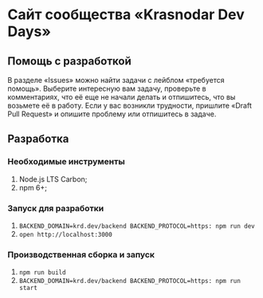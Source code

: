 # Сайт сообщества «Krasnodar Dev Days»

## Помощь с разработкой

В разделе «Issues» можно найти задачи с лейблом «требуется помощь».
Выберите интересную вам задачу, проверьте в комментариях,
что её еще не начали делать и отпишитесь, что вы возьмете её в работу.
Если у вас возникли трудности, пришлите «Draft Pull Request» и опишите проблему
или отпишитесь в задаче.

## Разработка

### Необходимые инструменты

1. Node.js LTS Carbon;
1. npm 6+;

### Запуск для разработки

1. `BACKEND_DOMAIN=krd.dev/backend BACKEND_PROTOCOL=https: npm run dev`
1. `open http://localhost:3000`

### Производственная сборка и запуск

1. `npm run build`
1. `BACKEND_DOMAIN=krd.dev/backend BACKEND_PROTOCOL=https: npm run start`
